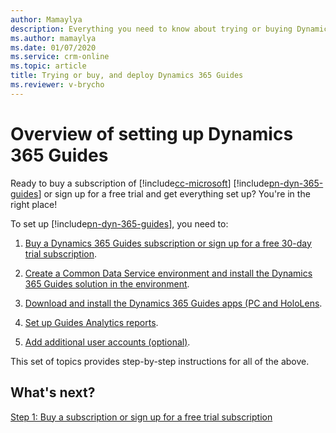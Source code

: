 ```yaml
---
author: Mamaylya
description: Everything you need to know about trying or buying Dynamics 365 Guides, configuring the solution, and installing the apps.
ms.author: mamaylya
ms.date: 01/07/2020
ms.service: crm-online
ms.topic: article
title: Trying or buy, and deploy Dynamics 365 Guides
ms.reviewer: v-brycho
---
```


# Overview of setting up Dynamics 365 Guides

Ready to buy a subscription of [!include[cc-microsoft](../includes/cc-microsoft.md)] [!include[pn-dyn-365-guides](../includes/pn-dyn-365-guides.md)] or sign up for a free trial and get everything set up? You're in the right place! 

To set up [!include[pn-dyn-365-guides](../includes/pn-dyn-365-guides.md)], you need to:

1. [Buy a Dynamics 365 Guides subscription or sign up for a free 30-day trial subscription](setup-step-one.md).

2. [Create a Common Data Service environment and install the Dynamics 365 Guides solution in the environment](setup-step-two.md).

3. [Download and install the Dynamics 365 Guides apps (PC and HoloLens](setup-step-three.md).

4. [Set up Guides Analytics reports](setup-step-four.md).

5. [Add additional user accounts (optional)](setup-step-five.md).

This set of topics provides step-by-step instructions for all of the above.

## What's next?

[Step 1: Buy a subscription or sign up for a free trial subscription](setup-step-one.md)<br>
